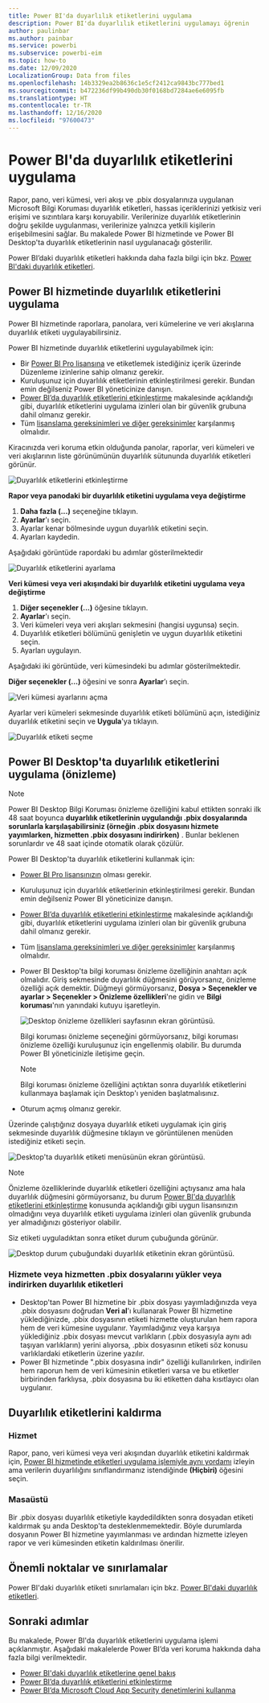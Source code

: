```yaml
---
title: Power BI'da duyarlılık etiketlerini uygulama
description: Power BI'da duyarlılık etiketlerini uygulamayı öğrenin
author: paulinbar
ms.author: painbar
ms.service: powerbi
ms.subservice: powerbi-eim
ms.topic: how-to
ms.date: 12/09/2020
LocalizationGroup: Data from files
ms.openlocfilehash: 14b3329ea2b8636c1e5cf2412ca9843bc777bed1
ms.sourcegitcommit: b472236df99b490db30f0168bd7284ae6e6095fb
ms.translationtype: HT
ms.contentlocale: tr-TR
ms.lasthandoff: 12/16/2020
ms.locfileid: "97600473"
---
```

# <a name="how-to-apply-sensitivity-labels-in-power-bi"></a>Power BI'da duyarlılık etiketlerini uygulama

Rapor, pano, veri kümesi, veri akışı ve .pbix dosyalarınıza uygulanan Microsoft Bilgi Koruması duyarlılık etiketleri, hassas içeriklerinizi yetkisiz veri erişimi ve sızıntılara karşı koruyabilir. Verilerinize duyarlılık etiketlerinin doğru şekilde uygulanması, verilerinize yalnızca yetkili kişilerin erişebilmesini sağlar. Bu makalede Power BI hizmetinde ve Power BI Desktop'ta duyarlılık etiketlerinin nasıl uygulanacağı gösterilir.

Power BI’daki duyarlılık etiketleri hakkında daha fazla bilgi için bkz. [Power BI'daki duyarlılık etiketleri](service-security-sensitivity-label-overview.md).

## <a name="apply-sensitivity-labels-in-the-power-bi-service"></a>Power BI hizmetinde duyarlılık etiketlerini uygulama

Power BI hizmetinde raporlara, panolara, veri kümelerine ve veri akışlarına duyarlılık etiketi uygulayabilirsiniz.

Power BI hizmetinde duyarlılık etiketlerini uygulayabilmek için:
* Bir [Power BI Pro lisansına](./service-admin-purchasing-power-bi-pro.md) ve etiketlemek istediğiniz içerik üzerinde Düzenleme izinlerine sahip olmanız gerekir.
* Kuruluşunuz için duyarlılık etiketlerinin etkinleştirilmesi gerekir. Bundan emin değilseniz Power BI yöneticinize danışın.
* [Power BI’da duyarlılık etiketlerini etkinleştirme](./service-security-enable-data-sensitivity-labels.md) makalesinde açıklandığı gibi, duyarlılık etiketlerini uygulama izinleri olan bir güvenlik grubuna dahil olmanız gerekir.
* Tüm [lisanslama gereksinimleri ve diğer gereksinimler](./service-security-enable-data-sensitivity-labels.md#licensing-and-requirements) karşılanmış olmalıdır.

Kiracınızda veri koruma etkin olduğunda panolar, raporlar, veri kümeleri ve veri akışlarının liste görünümünün duyarlılık sütununda duyarlılık etiketleri görünür.

![Duyarlılık etiketlerini etkinleştirme](media/service-security-apply-data-sensitivity-labels/apply-data-sensitivity-labels-01.png)

**Rapor veya panodaki bir duyarlılık etiketini uygulama veya değiştirme**
1. **Daha fazla (...)** seçeneğine tıklayın.
1. **Ayarlar**'ı seçin.
1. Ayarlar kenar bölmesinde uygun duyarlılık etiketini seçin.
1. Ayarları kaydedin.

Aşağıdaki görüntüde rapordaki bu adımlar gösterilmektedir

![Duyarlılık etiketlerini ayarlama](media/service-security-apply-data-sensitivity-labels/apply-data-sensitivity-labels-02.png)

**Veri kümesi veya veri akışındaki bir duyarlılık etiketini uygulama veya değiştirme**

1. **Diğer seçenekler (...)** öğesine tıklayın.
1. **Ayarlar**'ı seçin.
1. Veri kümeleri veya veri akışları sekmesini (hangisi uygunsa) seçin.
1. Duyarlılık etiketleri bölümünü genişletin ve uygun duyarlılık etiketini seçin.
1. Ayarları uygulayın.

Aşağıdaki iki görüntüde, veri kümesindeki bu adımlar gösterilmektedir.

**Diğer seçenekler (...)** öğesini ve sonra **Ayarlar**’ı seçin.

![Veri kümesi ayarlarını açma](media/service-security-apply-data-sensitivity-labels/apply-data-sensitivity-labels-05.png)

Ayarlar veri kümeleri sekmesinde duyarlılık etiketi bölümünü açın, istediğiniz duyarlılık etiketini seçin ve **Uygula**'ya tıklayın.

![Duyarlılık etiketi seçme](media/service-security-apply-data-sensitivity-labels/apply-data-sensitivity-labels-06.png)

## <a name="apply-sensitivity-labels-in-power-bi-desktop-preview"></a>Power BI Desktop'ta duyarlılık etiketlerini uygulama (önizleme)

>[!NOTE]
>Power BI Desktop Bilgi Koruması önizleme özelliğini kabul ettikten sonraki ilk 48 saat boyunca **duyarlılık etiketlerinin uygulandığı .pbix dosyalarında sorunlarla karşılaşabilirsiniz (örneğin .pbix dosyasını hizmete yayımlarken, hizmetten .pbix dosyasını indirirken)** . Bunlar beklenen sorunlardır ve 48 saat içinde otomatik olarak çözülür.

Power BI Desktop'ta duyarlılık etiketlerini kullanmak için:
* [Power BI Pro lisansınızın](./service-admin-purchasing-power-bi-pro.md) olması gerekir.
* Kuruluşunuz için duyarlılık etiketlerinin etkinleştirilmesi gerekir. Bundan emin değilseniz Power BI yöneticinize danışın.
* [Power BI’da duyarlılık etiketlerini etkinleştirme](./service-security-enable-data-sensitivity-labels.md) makalesinde açıklandığı gibi, duyarlılık etiketlerini uygulama izinleri olan bir güvenlik grubuna dahil olmanız gerekir.
* Tüm [lisanslama gereksinimleri ve diğer gereksinimler](./service-security-enable-data-sensitivity-labels.md#licensing-and-requirements) karşılanmış olmalıdır.
* Power BI Desktop'ta bilgi koruması önizleme özelliğinin anahtarı açık olmalıdır. Giriş sekmesinde duyarlılık düğmesini görüyorsanız, önizleme özelliği açık demektir. Düğmeyi görmüyorsanız, **Dosya > Seçenekler ve ayarlar > Seçenekler > Önizleme özellikleri**'ne gidin ve **Bilgi koruması**'nın yanındaki kutuyu işaretleyin.

    ![Desktop önizleme özellikleri sayfasının ekran görüntüsü.](media/service-security-apply-data-sensitivity-labels/desktop-preview-features-page.png)

    Bilgi koruması önizleme seçeneğini görmüyorsanız, bilgi koruması önizleme özelliği kuruluşunuz için engellenmiş olabilir. Bu durumda Power BI yöneticinizle iletişime geçin.

    >[!NOTE]
    >Bilgi koruması önizleme özelliğini açtıktan sonra duyarlılık etiketlerini kullanmaya başlamak için Desktop'ı yeniden başlatmalısınız.
* Oturum açmış olmanız gerekir.

Üzerinde çalıştığınız dosyaya duyarlılık etiketi uygulamak için giriş sekmesinde duyarlılık düğmesine tıklayın ve görüntülenen menüden istediğiniz etiketi seçin.

![Desktop'ta duyarlılık etiketi menüsünün ekran görüntüsü.](media/service-security-apply-data-sensitivity-labels/sensitivity-label-menu-desktop.png)

>[!NOTE]
> Önizleme özelliklerinde duyarlılık etiketleri özelliğini açtıysanız ama hala duyarlılık düğmesini görmüyorsanız, bu durum [Power BI'da duyarlılık etiketlerini etkinleştirme](./service-security-enable-data-sensitivity-labels.md) konusunda açıklandığı gibi uygun lisansınızın olmadığını veya duyarlılık etiketi uygulama izinleri olan güvenlik grubunda yer almadığınızı gösteriyor olabilir.

Siz etiketi uyguladıktan sonra etiket durum çubuğunda görünür.

![Desktop durum çubuğundaki duyarlılık etiketinin ekran görüntüsü.](media/service-security-apply-data-sensitivity-labels/sensitivity-label-in-desktop-status-bar.png)

### <a name="sensitivity-labels-when-uploading-or-downloading-pbix-files-tofrom-the-service"></a>Hizmete veya hizmetten .pbix dosyalarını yükler veya indirirken duyarlılık etiketleri
* Desktop'tan Power BI hizmetine bir .pbix dosyası yayımladığınızda veya .pbix dosyasını doğrudan **Veri al**'ı kullanarak Power BI hizmetine yüklediğinizde, .pbix dosyasının etiketi hizmette oluşturulan hem rapora hem de veri kümesine uygulanır. Yayımladığınız veya karşıya yüklediğiniz .pbix dosyası mevcut varlıkların (.pbix dosyasıyla aynı adı taşıyan varlıkların) yerini alıyorsa, .pbix dosyasının etiketi söz konusu varlıklardaki etiketlerin üzerine yazılır.
* Power BI hizmetinde ".pbix dosyasına indir" özelliği kullanılırken, indirilen hem raporun hem de veri kümesinin etiketleri varsa ve bu etiketler birbirinden farklıysa, .pbix dosyasına bu iki etiketten daha kısıtlayıcı olan uygulanır.

## <a name="remove-sensitivity-labels"></a>Duyarlılık etiketlerini kaldırma

### <a name="service"></a>Hizmet
Rapor, pano, veri kümesi veya veri akışından duyarlılık etiketini kaldırmak için, [Power BI hizmetinde etiketleri uygulama işlemiyle aynı yordamı](#apply-sensitivity-labels-in-the-power-bi-service) izleyin ama verilerin duyarlılığını sınıflandırmanız istendiğinde **(Hiçbiri)** öğesini seçin.

### <a name="desktop"></a>Masaüstü
Bir .pbix dosyası duyarlılık etiketiyle kaydedildikten sonra dosyadan etiketi kaldırmak şu anda Desktop'ta desteklenmemektedir. Böyle durumlarda dosyanın Power BI hizmetine yayımlanması ve ardından hizmette izleyen rapor ve veri kümesinden etiketin kaldırılması önerilir.

## <a name="considerations-and-limitations"></a>Önemli noktalar ve sınırlamalar

Power BI'daki duyarlılık etiketi sınırlamaları için bkz. [Power BI'daki duyarlılık etiketleri](service-security-sensitivity-label-overview.md#limitations).

## <a name="next-steps"></a>Sonraki adımlar

Bu makalede, Power BI'da duyarlılık etiketlerini uygulama işlemi açıklanmıştır. Aşağıdaki makalelerde Power BI’da veri koruma hakkında daha fazla bilgi verilmektedir. 

* [Power BI'daki duyarlılık etiketlerine genel bakış](./service-security-sensitivity-label-overview.md)
* [Power BI’da duyarlılık etiketlerini etkinleştirme](./service-security-enable-data-sensitivity-labels.md)
* [Power BI’da Microsoft Cloud App Security denetimlerini kullanma](./service-security-using-microsoft-cloud-app-security-controls.md)